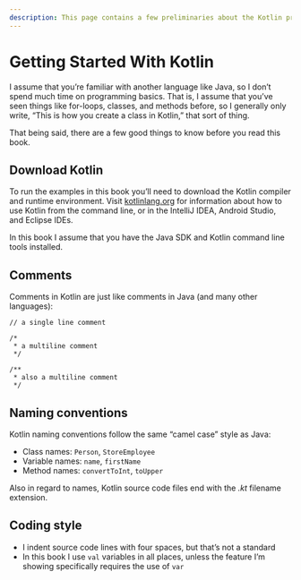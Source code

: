 ```yaml
---
description: This page contains a few preliminaries about the Kotlin programming language.
---
```



# Getting Started With Kotlin

I assume that you’re familiar with another language like Java, so I don’t spend much time on programming basics. That is, I assume that you’ve seen things like for-loops, classes, and methods before, so I generally only write, “This is how you create a class in Kotlin,” that sort of thing.

That being said, there are a few good things to know before you read this book.



## Download Kotlin

To run the examples in this book you’ll need to download the Kotlin compiler and runtime environment. Visit [kotlinlang.org](https://kotlinlang.org/) for information about how to use Kotlin from the command line, or in the IntelliJ IDEA, Android Studio, and Eclipse IDEs.

In this book I assume that you have the Java SDK and Kotlin command line tools installed.



## Comments

Comments in Kotlin are just like comments in Java (and many other languages):


````
// a single line comment

/*
 * a multiline comment
 */

/**
 * also a multiline comment
 */
````



## Naming conventions

Kotlin naming conventions follow the same “camel case” style as Java:

- Class names: `Person`, `StoreEmployee`
- Variable names: `name`, `firstName`
- Method names: `convertToInt`, `toUpper`

Also in regard to names, Kotlin source code files end with the *.kt* filename extension.



## Coding style

- I indent source code lines with four spaces, but that’s not a standard
- In this book I use `val` variables in all places, unless the feature I’m showing specifically requires the use of `var`







